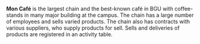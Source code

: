 **Mon Café** is the largest chain and the best-known café in BGU with coffee-stands in many
major building at the campus. The chain has a large number of employees and sells varied
products. The chain also has contracts with various suppliers, who supply products for sell.
Sells and deliveries of products are registered in an activity table.
